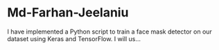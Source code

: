 # Md-Farhan-Jeelaniu
I have implemented a Python script to train a face mask detector on our dataset using Keras and TensorFlow. I will us…
